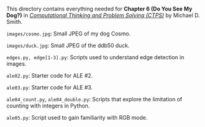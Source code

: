 This directory contains everything needed for
**Chapter 6 (Do You See My Dog?)** in
[*Computational Thinking and Problem Solving (CTPS)*](https://profsmith89.github.io/ctps/ctps.html)
by Michael D. Smith.

`images/cosmo.jpg`: Small JPEG of my dog Cosmo.

`images/duck.jpg`: Small JPEG of the ddb50 duck.

`edges.py, edge[1-3].py`: Scripts used to understand edge detection in images.

`ale02.py`: Starter code for ALE \#2.

`ale03.py`: Starter code for ALE \#3.

`ale04_count.py`, `ale04_double.py`: Scripts that explore the limitation of
counting with integers in Python.

`ale05.py`: Script used to gain familiarity with RGB mode.
